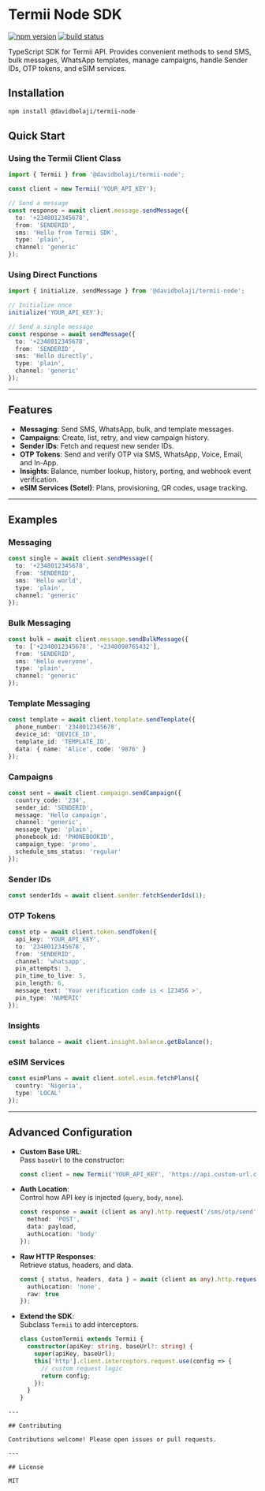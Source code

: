 # Termii Node SDK

[![npm version](https://img.shields.io/npm/v/@davidbolaji/termii-node.svg)](https://www.npmjs.com/package/@davidbolaji/termii-node) [![build status](https://img.shields.io/github/actions/workflow/status/DavidBolaji/termii-node/ci.yml)](https://github.com/DavidBolaji/termii-node/actions)

TypeScript SDK for Termii API. Provides convenient methods to send SMS, bulk messages, WhatsApp templates, manage campaigns, handle Sender IDs, OTP tokens, and eSIM services.

## Installation

```bash
npm install @davidbolaji/termii-node
```

## Quick Start

### Using the Termii Client Class

```ts
import { Termii } from '@davidbolaji/termii-node';

const client = new Termii('YOUR_API_KEY');

// Send a message
const response = await client.message.sendMessage({
  to: '+2348012345678',
  from: 'SENDERID',
  sms: 'Hello from Termii SDK',
  type: 'plain',
  channel: 'generic'
});
```

### Using Direct Functions

```ts
import { initialize, sendMessage } from '@davidbolaji/termii-node';

// Initialize once
initialize('YOUR_API_KEY');

// Send a single message
const response = await sendMessage({
  to: '+2348012345678',
  from: 'SENDERID',
  sms: 'Hello directly',
  type: 'plain',
  channel: 'generic'
});
```

---

## Features

- **Messaging**: Send SMS, WhatsApp, bulk, and template messages.
- **Campaigns**: Create, list, retry, and view campaign history.
- **Sender IDs**: Fetch and request new sender IDs.
- **OTP Tokens**: Send and verify OTP via SMS, WhatsApp, Voice, Email, and In-App.
- **Insights**: Balance, number lookup, history, porting, and webhook event verification.
- **eSIM Services (Sotel)**: Plans, provisioning, QR codes, usage tracking.

---

## Examples

### Messaging

```ts
const single = await client.sendMessage({
  to: '+2348012345678',
  from: 'SENDERID',
  sms: 'Hello world',
  type: 'plain',
  channel: 'generic'
});
```

### Bulk Messaging

```ts
const bulk = await client.message.sendBulkMessage({
  to: ['+2348012345678', '+2348098765432'],
  from: 'SENDERID',
  sms: 'Hello everyone',
  type: 'plain',
  channel: 'generic'
});
```

### Template Messaging

```ts
const template = await client.template.sendTemplate({
  phone_number: '2348012345678',
  device_id: 'DEVICE_ID',
  template_id: 'TEMPLATE_ID',
  data: { name: 'Alice', code: '9876' }
});
```

### Campaigns

```ts
const sent = await client.campaign.sendCampaign({
  country_code: '234',
  sender_id: 'SENDERID',
  message: 'Hello campaign',
  channel: 'generic',
  message_type: 'plain',
  phonebook_id: 'PHONEBOOKID',
  campaign_type: 'promo',
  schedule_sms_status: 'regular'
});
```

### Sender IDs

```ts
const senderIds = await client.sender.fetchSenderIds(1);
```

### OTP Tokens

```ts
const otp = await client.token.sendToken({
  api_key: 'YOUR_API_KEY',
  to: '2348012345678',
  from: 'SENDERID',
  channel: 'whatsapp',
  pin_attempts: 3,
  pin_time_to_live: 5,
  pin_length: 6,
  message_text: 'Your verification code is < 123456 >',
  pin_type: 'NUMERIC'
});
```

### Insights

```ts
const balance = await client.insight.balance.getBalance();
```

### eSIM Services

```ts
const esimPlans = await client.sotel.esim.fetchPlans({
  country: 'Nigeria',
  type: 'LOCAL'
});
```

---

## Advanced Configuration

- **Custom Base URL**:  
  Pass `baseUrl` to the constructor:  
  ```ts
  const client = new Termii('YOUR_API_KEY', 'https://api.custom-url.com');
  ```

- **Auth Location**:  
  Control how API key is injected (`query`, `body`, `none`).
  ```ts
  const response = await (client as any).http.request('/sms/otp/send', {
    method: 'POST',
    data: payload,
    authLocation: 'body'
  });
  ```

- **Raw HTTP Responses**:  
  Retrieve status, headers, and data.
  ```ts
  const { status, headers, data } = await (client as any).http.request('/sms/history', {
    authLocation: 'none',
    raw: true
  });
  ```

- **Extend the SDK**:  
  Subclass `Termii` to add interceptors.
  ```ts
  class CustomTermii extends Termii {
    constructor(apiKey: string, baseUrl?: string) {
      super(apiKey, baseUrl);
      this['http'].client.interceptors.request.use(config => {
        // custom request logic
        return config;
      });
    }
  }
```
---

## Contributing

Contributions welcome! Please open issues or pull requests.

---

## License

MIT
